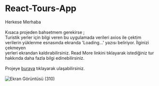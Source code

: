 # React-Tours-App
Herkese Merhaba <br> <br>
Kısaca projeden bahsetmem gerekirse ; <br>
Turistik yerler için bilgi veren bu uygulamada verileri axios ile çektim verilerin yüklenme esnasında ekranda 'Loading...' yazısı beliriyor. İlginizi çekmeyen <br>
yerleri ekrandan kaldırabilirsiniz. Read More linkini tıklayarak istediğiniz tur hakkında daha fazla bilgi edinebilirsiniz. <br> <br>
Projeye [buraya](https://friendly-gingersnap-caf37f.netlify.app) tıklayarak ulaşabilirsiniz. <br> <br>
![Ekran Görüntüsü (310)](https://user-images.githubusercontent.com/78304413/232247689-991ec1ef-d12c-403b-b0ae-608a5ca09655.png) 
